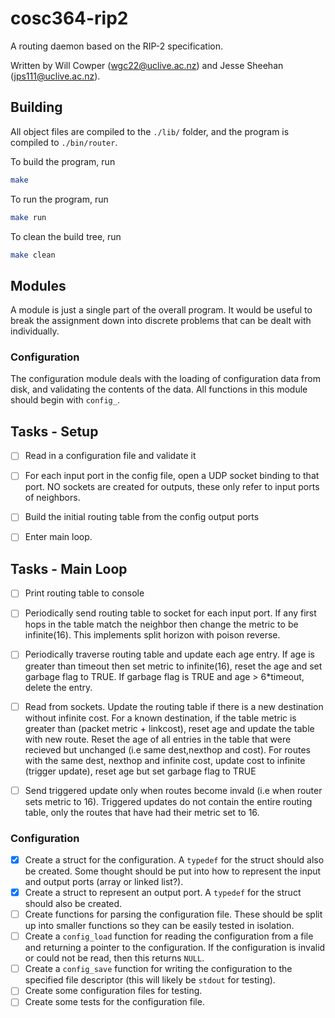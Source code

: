 # cosc364-rip2

A routing daemon based on the RIP-2 specification.

Written by Will Cowper (<wgc22@uclive.ac.nz>) and Jesse Sheehan (<jps111@uclive.ac.nz>).

## Building

All object files are compiled to the `./lib/` folder, and the program is compiled to `./bin/router`.

To build the program, run

```bash
make
```

To run the program, run

```bash
make run
```

To clean the build tree, run

```bash
make clean
```

## Modules

A module is just a single part of the overall program. It would be useful to break the assignment down into discrete problems that can be dealt with individually.

### Configuration

The configuration module deals with the loading of configuration data from disk, and validating the contents of the data. All functions in this module should begin with `config_`.

## Tasks - Setup

- [ ] Read in a configuration file and validate it
- [ ] For each input port in the config file, open a UDP socket binding to that port. NO sockets are created for outputs, these only refer to input ports of neighbors.

- [ ] Build the initial routing table from the config output ports

- [ ] Enter main loop.

## Tasks - Main Loop

- [ ] Print routing table to console

- [ ] Periodically send routing table to socket for each input port. If any first hops in the table match the neighbor then change the metric to be infinite(16). This implements split horizon with poison reverse.

- [ ] Periodically traverse routing table and update each age entry. If age is greater than timeout then set metric to infinite(16), reset the age and set garbage flag to TRUE. If garbage flag is TRUE and age > 6*timeout, delete the entry.

- [ ] Read from sockets. Update the routing table if there is a new destination without infinite cost. For a known destination, if the table metric is greater than (packet metric + linkcost), reset age and update the table with new route. Reset the age of all entries in the table that were recieved but unchanged (i.e same dest,nexthop and cost). For routes with the same dest, nexthop and infinite cost, update cost to infinite (trigger update), reset age but set garbage flag to TRUE

- [ ] Send triggered update only when routes become invald (i.e when router sets metric to 16). Triggered updates do not contain the entire routing table, only the routes that have had their metric set to 16.

### Configuration

- [x] Create a struct for the configuration. A `typedef` for the struct should also be created. Some thought should be put into how to represent the input and output ports (array or linked list?).
- [x] Create a struct to represent an output port. A `typedef` for the struct should also be created.
- [ ] Create functions for parsing the configuration file. These should be split up into smaller functions so they can be easily tested in isolation.
- [ ] Create a `config_load` function for reading the configuration from a file and returning a pointer to the configuration. If the configuration is invalid or could not be read, then this returns `NULL`.
- [ ] Create a `config_save` function for writing the configuration to the specified file descriptor (this will likely be `stdout` for testing).
- [ ] Create some configuration files for testing.
- [ ] Create some tests for the configuration file.
